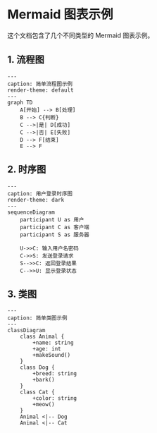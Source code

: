 # Mermaid 图表示例

这个文档包含了几个不同类型的 Mermaid 图表示例。

## 1. 流程图

```mermaid
---
caption: 简单流程图示例
render-theme: default
---
graph TD
    A[开始] --> B[处理]
    B --> C{判断}
    C -->|是| D[成功]
    C -->|否| E[失败]
    D --> F[结束]
    E --> F
```

## 2. 时序图

```mermaid
---
caption: 用户登录时序图
render-theme: dark
---
sequenceDiagram
    participant U as 用户
    participant C as 客户端
    participant S as 服务器
    
    U->>C: 输入用户名密码
    C->>S: 发送登录请求
    S-->>C: 返回登录结果
    C-->>U: 显示登录状态
```

## 3. 类图

```mermaid
---
caption: 简单类图示例
---
classDiagram
    class Animal {
        +name: string
        +age: int
        +makeSound()
    }
    class Dog {
        +breed: string
        +bark()
    }
    class Cat {
        +color: string
        +meow()
    }
    Animal <|-- Dog
    Animal <|-- Cat
``` 